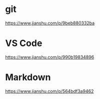 # git
https://www.jianshu.com/p/9beb880332ba

# VS Code
https://www.jianshu.com/p/990b19834896

# Markdown
https://www.jianshu.com/p/564bdf3a9462